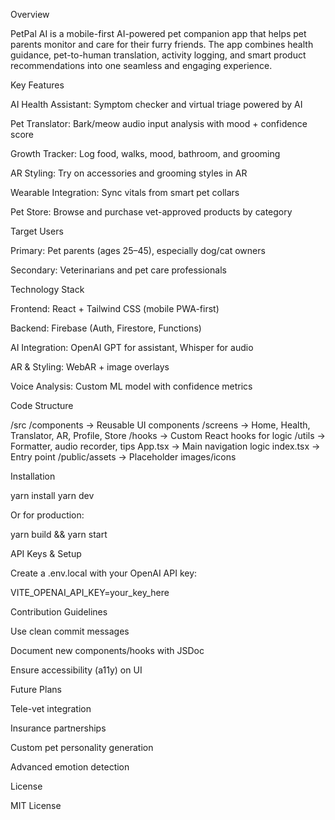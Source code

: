 Overview

PetPal AI is a mobile-first AI-powered pet companion app that helps pet parents monitor and care for their furry friends. The app combines health guidance, pet-to-human translation, activity logging, and smart product recommendations into one seamless and engaging experience.

Key Features

AI Health Assistant: Symptom checker and virtual triage powered by AI

Pet Translator: Bark/meow audio input analysis with mood + confidence score

Growth Tracker: Log food, walks, mood, bathroom, and grooming

AR Styling: Try on accessories and grooming styles in AR

Wearable Integration: Sync vitals from smart pet collars

Pet Store: Browse and purchase vet-approved products by category

Target Users

Primary: Pet parents (ages 25–45), especially dog/cat owners

Secondary: Veterinarians and pet care professionals

Technology Stack

Frontend: React + Tailwind CSS (mobile PWA-first)

Backend: Firebase (Auth, Firestore, Functions)

AI Integration: OpenAI GPT for assistant, Whisper for audio

AR & Styling: WebAR + image overlays

Voice Analysis: Custom ML model with confidence metrics

Code Structure

/src
  /components       → Reusable UI components
  /screens          → Home, Health, Translator, AR, Profile, Store
  /hooks            → Custom React hooks for logic
  /utils            → Formatter, audio recorder, tips
  App.tsx           → Main navigation logic
  index.tsx         → Entry point
/public/assets      → Placeholder images/icons

Installation

yarn install
yarn dev

Or for production:

yarn build && yarn start

API Keys & Setup

Create a .env.local with your OpenAI API key:

VITE_OPENAI_API_KEY=your_key_here

Contribution Guidelines

Use clean commit messages

Document new components/hooks with JSDoc

Ensure accessibility (a11y) on UI

Future Plans

Tele-vet integration

Insurance partnerships

Custom pet personality generation

Advanced emotion detection

License

MIT License
